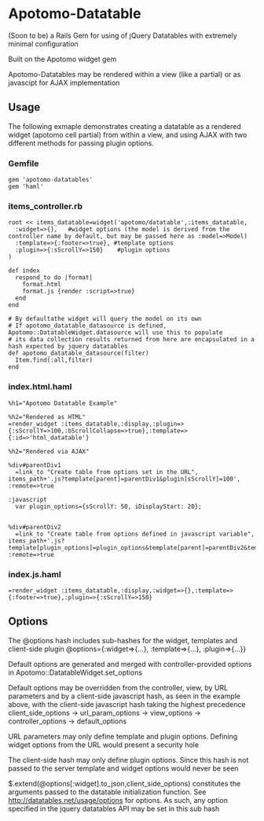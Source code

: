 # Apotomo-Datatable
  (Soon to be) a Rails Gem for using of jQuery Datatables with extremely minimal configuration

  Built on the Apotomo widget gem

  Apotomo-Datatables may be rendered within a view (like a partial) or as javascipt for AJAX implementation

## Usage

  The following exmaple demonstrates creating a datatable as a rendered widget (apotomo cell partial)
  from within a view, and using AJAX with two different methods for passing plugin options.

### Gemfile
    gem 'apotomo-datatables'
    gem 'haml'

### items_controller.rb
    root << items_datatable=widget('apotomo/datatable',:items_datatable,
      :widget=>{},   #widget options (the model is derived from the controller name by default, but may be passed here as :model=>Model)
      :template=>{:footer=>true}, #template options
      :plugin=>{:sScrollY=>150}    #plugin options
    )

    def index
      respond_to do |format|
        format.html
        format.js {render :script=>true}
      end
    end

    # By defaultathe widget will query the model on its own
    # If apotomo_datatable_datasource is defined, Apotomo::DatatableWidget.datasource will use this to populate
    # its data collection results returned from here are encapsulated in a hash expected by jquery datatables
    def apotomo_datatable_datasource(filter)
      Item.find(:all,filter)
    end

### index.html.haml
    %h1="Apotomo Datatable Example"

    %h2="Rendered as HTML"
    =render_widget :items_datatable,:display,:plugin=>{:sScrollY=>100,:bScrollCollapse=>true},:template=>{:id=>'html_datatable'}

    %h2="Rendered via AJAX"

    %div#parentDiv1
      =link_to "Create table from options set in the URL", items_path+'.js?template[parent]=parentDiv1&plugin[sScrollY]=100', :remote=>true

    :javascript
      var plugin_options={sScrollY: 50, iDisplayStart: 20};


    %div#parentDiv2
      =link_to "Create table from options defined in javascript variable", items_path+'.js?template[plugin_options]=plugin_options&template[parent]=parentDiv2&template[id]=datatable_2', :remote=>true

### index.js.haml
    =render_widget :items_datatable,:display,:widget=>{},:template=>{:footer=>true},:plugin=>{:sScrollY=>150}


## Options

  The @options hash includes sub-hashes for the widget, templates and client-side plugin
    @options={:widget=>{...}, :template=>{...}, :plugin=>{...}}

  Default options are generated and merged with controller-provided options in Apotomo::DatatableWidget.set_options

  Default options may be overridden from the controller, view, by URL parameters and by a client-side javascript hash, as seen in the example above, with the client-side javascript hash taking the highest precedence
    client_side_options -> url_param_options -> view_options -> controller_options -> default_options

  URL parameters may only define template and plugin options. Defining widget options from the URL would present a security hole

  The client-side hash may only define plugin options. Since this hash is not passed to the server template and widget options would never be seen

  $.extend(@options[:widget].to_json,client_side_options) constitutes the arguments passed to the datatable initialization function. 
  See http://datatables.net/usage/options for options.  As such, any option specified in the jquery datatables API may be set in this sub hash

